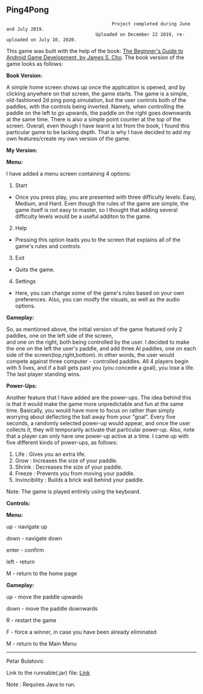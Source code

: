 Ping4Pong                                                                   
----------                                                                              
                                           Project completed during June and July 2019.
                                     Uploaded on December 22 2019, re-uploaded on July 10, 2020.

This game was built with the help of the book: [The Beginner's Guide to Android Game Development, by James S. Cho](https://www.amazon.com/Beginners-Guide-Android-Game-Development/dp/1908689269).
The book version of the game looks as follows: 

**Book Version:**

A simple home screen shows up once the application is opened, and by clicking anywhere on that screen, the game starts.
The game is a simple, old-fashioned 2d ping pong simulation, but the user controls both of the paddles, with the controls
being inverted. Namely, when controlling the paddle on the left to go upwards, the paddle on the right goes downwards at the same time.
There is also a simple point counter at the top of the screen. Overall, even though I have learnt a lot from the book, I found this particular game to be lacking depth. That is why I have decided to add my own features/create my own version of the game.

**My Version:**

**Menu:**

I have added a menu screen containing 4 options:

1. Start
- Once you press play, you are presented with three difficulty levels: Easy, Medium, and Hard. Even though the rules of the game are 
simple, the game itself is not easy to master, so I thought that adding several difficulty levels would be a useful additon to the game.

2. Help
- Pressing this option leads you to the screen that explains all of the game's rules and controls.

3. Exit
- Quits the game.

4. Settings
- Here, you can change some of the game's rules based on your own preferences. Also, you can modfy the visuals, as well as the audio options.

**Gameplay:**

So, as mentioned above, the initial version of the game featured only 2 paddles, one on the left side of the screen,  
and one on the right, both being controlled by the user. I decided to make the one on the left the user's paddle, and 
add three AI paddles, one on each side of the screen(top,right,bottom). In other words, the user would compete against three 
computer - controlled paddles. All 4 players begin with 5 lives, and if a ball gets past you (you concede a goal), you lose a life. The last player standing wins.

__Power-Ups:__

Another feature that I have added are the power-ups. The idea behind this is that it would make the game more unpredictable and fun at the same time. Basically, you would have more to focus on rather than simply worrying about deflecting the ball away from your "goal". Every five seconds, a randomly selected power-up would appear, and once the user collects it, they will temporarily activate that particular power-up. Also, note that a player can only have one power-up active at a time. I came up with five different kinds of power-ups, as follows:

1. Life : Gives you an extra life.
2. Grow : Increases the size of your paddle.
3. Shrink : Decreases the size of your paddle.
4. Freeze : Prevents you from moving your paddle.
5. Invincibility : Builds a brick wall behind your paddle.


Note: The game is played entirely using the keyboard.

**Controls:**

**Menu:**

up - navigate up

down - navigate down

enter - confirm

left - return

M - return to the home page

**Gameplay:**

up - move the paddle upwards

down - move the paddle downwards

R - restart the game

F - force a winner, in case you have been already eliminated

M - return to the Main Menu

-----------------------------
Petar Bulatovic

Link to the runnable(.jar) file: [Link](https://mega.nz/file/vH5xkYyC#FNq3XpqVFwclK4lfoaAvTpsuJNCJ2Hc2RNGwh_UXDS0)

Note : Requires Java to run.
